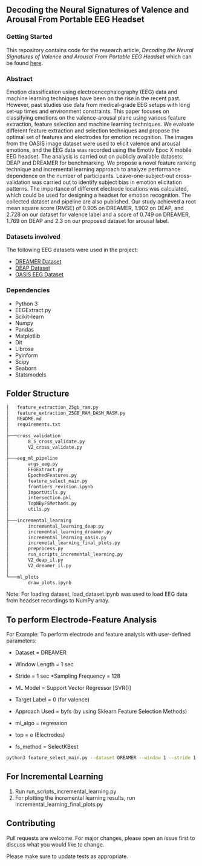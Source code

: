 ## Decoding the Neural Signatures of Valence and Arousal From Portable EEG Headset

### Getting Started
This repository contains code for the research article, _Decoding the Neural Signatures of Valence and Arousal From Portable EEG Headset_ which can be found [here](https://www.frontiersin.org/articles/10.3389/fnhum.2022.1051463/abstract).

### Abstract

Emotion classification using electroencephalography (EEG) data and machine learning techniques have been on the rise in the recent past. However, past studies use data from medical-grade EEG setups with long set-up times and environment constraints. This paper focuses on classifying emotions on the valence-arousal plane using various feature extraction, feature selection and machine learning techniques.
We evaluate different feature extraction and selection techniques and propose the optimal set of features and electrodes for emotion recognition. The images from the OASIS image dataset were used to elicit valence and arousal emotions, and the EEG data was recorded using the Emotiv Epoc X mobile EEG headset. The analysis is carried out on publicly available datasets: DEAP and DREAMER for benchmarking. We propose a novel feature ranking technique and incremental learning approach to analyze performance dependence on the number of participants. Leave-one-subject-out cross-validation was carried out to identify subject bias in emotion elicitation patterns. The importance of different electrode locations was calculated, which could be used for designing a headset for emotion recognition. The collected dataset and pipeline are also published. Our study achieved a root mean square score (RMSE) of 0.905 on DREAMER, 1.902 on DEAP, and 2.728 on our dataset for valence label and a score of 0.749 on DREAMER, 1.769 on DEAP and 2.3 on our proposed dataset for arousal label.

### Datasets involved

The following EEG datasets were used in the project:
* [DREAMER Dataset](https://zenodo.org/record/546113#.Y465MHZBw2w)
* [DEAP Dataset](https://www.eecs.qmul.ac.uk/mmv/datasets/deap/)
* [OASIS EEG Dataset](https://zenodo.org/record/7332684#.Y46zcnZBw2x) 

### Dependencies

* Python 3
* EEGExtract.py
* Scikit-learn
* Numpy
* Pandas
* Matplotlib
* Dit
* Librosa
* Pyinform
* Scipy
* Seaborn
* Statsmodels

## Folder Structure

```bash
│   feature_extraction_25gb_ram.py
│   feature_extraction_25GB_RAM_DASM_RASM.py
│   README.md
│   requirements.txt
│
├───cross_validation
│       8_5_cross_validate.py
│       V2_cross_validate.py
│
├───eeg_ml_pipeline
│       args_eeg.py
│       EEGExtract.py
│       EpochedFeatures.py
│       feature_select_main.py
│       frontiers_revision.ipynb
│       ImportUtils.py
│       intersection.pkl
│       TopNByFSMethods.py
│       utils.py
│
├───incremental_learning
│       incremental_learning_deap.py
│       incremental_learning_dreamer.py
│       incremental_learning_oasis.py
│       incremetal_learning_final_plots.py
│       preprocess.py
│       run_scripts_incremental_learning.py
│       V2_deap_il.py
│       V2_dreamer_il.py
│
└───ml_plots
        draw_plots.ipynb
```

Note: For loading dataset, load_dataset.ipynb was used to load EEG data from headset recordings to NumPy array.

## To perform Electrode-Feature Analysis

For Example: To perform electrode and feature analysis with user-defined parameters:

* Dataset = DREAMER
* Window Length = 1 sec
* Stride = 1 sec
*Sampling Frequency =  128

* ML Model = Support Vector Regressor [SVR()]

* Target Label = 0 (for valence)
* Approach Used = byfs (by using Sklearn Feature Selection Methods)
* ml_algo = regression
* top = e (Electrodes)
* fs_method =  SelectKBest

```bash
python3 feature_select_main.py --dataset DREAMER --window 1 --stride 1 --sfreq 128 --model svr --label 0 --approach byfs  --ml_algo regression --top e  --fs_method SelectKBest
```

## For Incremental Learning

1. Run run_scripts_incremental_learning.py
2. For plotting the incremental learning results, run incremental_learning_final_plots.py
 
## Contributing
Pull requests are welcome. For major changes, please open an issue first to discuss what you would like to change.

Please make sure to update tests as appropriate.
